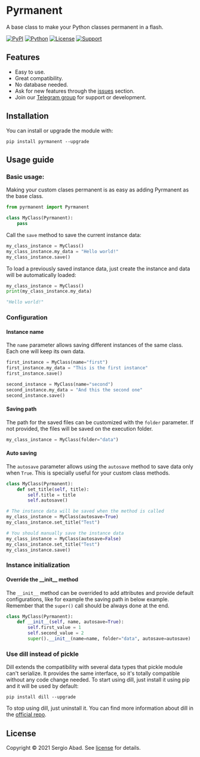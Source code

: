 # Pyrmanent

A base class to make your Python classes permanent in a flash.

[![PyPI](https://img.shields.io/pypi/v/pyrmanent?color=%231182C2&label=PyPI)](https://pypi.org/project/pyrmanent/)
[![Python](https://img.shields.io/badge/Python->3.0-%23FFD140)](https://www.python.org/)
[![License](https://img.shields.io/badge/License-MIT-%23e83633)](https://github.com/sergioteula/pyrmanent/blob/master/LICENSE)
[![Support](https://img.shields.io/badge/Support-Good-brightgreen)](https://github.com/sergioteula/pyrmanent/issues)


## Features

- Easy to use.
- Great compatibility.
- No database needed.
- Ask for new features through the [issues](https://github.com/sergioteula/pyrmanent) section.
- Join our [Telegram group](https://t.me/pyrmanent) for support or development.

## Installation

You can install or upgrade the module with:

    pip install pyrmanent --upgrade

## Usage guide

### Basic usage:

Making your custom clases permanent is as easy as adding Pyrmanent as the base class.

```python
from pyrmanent import Pyrmanent

class MyClass(Pyrmanent):
    pass
```

Call the `save` method to save the current instance data:

```python
my_class_instance = MyClass()
my_class_instance.my_data = "Hello world!"
my_class_instance.save()
```

To load a previously saved instance data, just create the instance and data will be
automatically loaded:

```python
my_class_instance = MyClass()
print(my_class_instance.my_data)

"Hello world!"
```

### Configuration

#### Instance name

The `name` parameter allows saving different instances of the same class. Each one will
keep its own data.

```python
first_instance = MyClass(name="first")
first_instance.my_data = "This is the first instance"
first_instance.save()

second_instance = MyClass(name="second")
second_instance.my_data = "And this the second one"
second_instance.save()
```

#### Saving path

The path for the saved files can be customized with the `folder` parameter. If not provided,
the files will be saved on the execution folder.

```python
my_class_instance = MyClass(folder="data")
```

#### Auto saving

The `autosave` parameter allows using the `autosave` method to save data only when `True`.
This is specially useful for your custom class methods.

```python
class MyClass(Pyrmanent):
    def set_title(self, title):
        self.title = title
        self.autosave()

# The instance data will be saved when the method is called
my_class_instance = MyClass(autosave=True)
my_class_instance.set_title("Test")

# You should manually save the instance data
my_class_instance = MyClass(autosave=False)
my_class_instance.set_title("Test")
my_class_instance.save()
```

### Instance initialization

#### Override the \_\_init\_\_ method

The `__init__` method can be overrided to add attributes and provide default configurations,
like for example the saving path in below example. Remember that the `super()` call should
be always done at the end.

```python
class MyClass(Pyrmanent):
    def __init__(self, name, autosave=True):
        self.first_value = 1
        self.second_value = 2
        super().__init__(name=name, folder="data", autosave=autosave)
```

### Use dill instead of pickle

Dill extends the compatibility with several data types that pickle module can't serialize.
It provides the same interface, so it's totally compatible without any code change needed.
To start using dill, just install it using pip and it will be used by default:

    pip install dill --upgrade

To stop using dill, just uninstall it. You can find more information about dill in the
[official repo](https://github.com/uqfoundation/dill).

## License

Copyright © 2021 Sergio Abad. See [license](https://github.com/sergioteula/pyrmanent/blob/master/LICENSE) for details.
